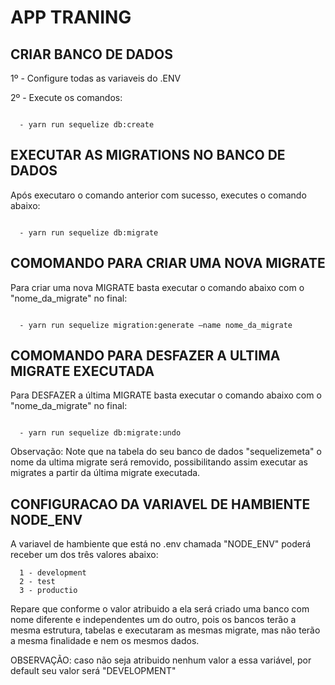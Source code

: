 # APP TRANING

## CRIAR BANCO DE DADOS ##
1º - Configure todas as variaveis do .ENV

2º - Execute os comandos:

``````

  - yarn run sequelize db:create

``````

## EXECUTAR AS MIGRATIONS NO BANCO DE DADOS ##

Após executaro o comando anterior com sucesso, executes o comando abaixo:

``````

  - yarn run sequelize db:migrate

``````

## COMOMANDO PARA CRIAR UMA NOVA MIGRATE ##

Para criar uma nova MIGRATE basta executar o comando abaixo com o "nome_da_migrate" no final:

``````

  - yarn run sequelize migration:generate —name nome_da_migrate

``````

## COMOMANDO PARA DESFAZER A ULTIMA MIGRATE EXECUTADA ##

Para DESFAZER a última MIGRATE basta executar o comando abaixo com o "nome_da_migrate" no final:

``````

  - yarn run sequelize db:migrate:undo

``````

  Observação:
    Note que na tabela do seu banco de dados "sequelizemeta" o nome da ultima migrate será removido, possibilitando assim executar as migrates a partir da última migrate executada.


## CONFIGURACAO DA VARIAVEL DE HAMBIENTE NODE_ENV ##

A variavel de hambiente que está no .env chamada "NODE_ENV" poderá receber um dos três valores abaixo:

``````
  1 - development
  2 - test
  3 - productio
``````

Repare que conforme o valor atribuido a ela será criado uma banco com nome diferente e independentes um do outro, pois os bancos terão a mesma estrutura, tabelas e executaram as mesmas migrate, mas não terão a mesma finalidade e nem os mesmos dados.

OBSERVAÇÃO: caso não seja atribuido nenhum valor a essa variável, por default seu valor será "DEVELOPMENT"
